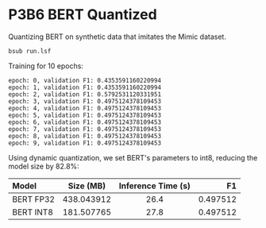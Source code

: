 # P3B6 BERT Quantized

Quantizing BERT on synthetic data that imitates the Mimic dataset.

```
bsub run.lsf
```

Training for 10 epochs:

```
epoch: 0, validation F1: 0.4353591160220994
epoch: 1, validation F1: 0.4353591160220994
epoch: 2, validation F1: 0.5792531120331951
epoch: 3, validation F1: 0.4975124378109453
epoch: 4, validation F1: 0.4975124378109453
epoch: 5, validation F1: 0.4975124378109453
epoch: 6, validation F1: 0.4975124378109453
epoch: 7, validation F1: 0.4975124378109453
epoch: 8, validation F1: 0.4975124378109453
epoch: 9, validation F1: 0.4975124378109453
```

Using dynamic quantization, we set BERT's parameters to int8,
reducing the model size by 82.8%:

|      Model     |   Size (MB)  |  Inference Time (s) |     F1      |
| :------------- | :----------: |  :----------------: | ----------: |
|  BERT FP32     |  438.043912  |        26.4         |   0.497512  |
|  BERT INT8     |  181.507765  |        27.8         |   0.497512  |

